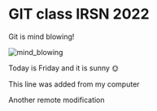 # GIT class IRSN 2022

Git is mind blowing!

![mind_blowing](https://media0.giphy.com/media/V0IdVIIW1y5d6/200.gif)

Today is Friday and it is sunny 🌞 

This line was added from my computer

Another remote modification
